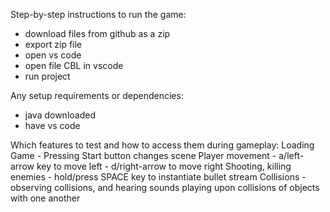 Step-by-step instructions to run the game:
- download files from github as a zip
- export zip file
- open vs code
- open file CBL in vscode
- run project

Any setup requirements or dependencies:
- java downloaded
- have vs code

Which features to test and how to access them during gameplay:
Loading Game - Pressing Start button changes scene
Player movement - a/left-arrow key to move left - d/right-arrow to move right
Shooting, killing enemies - hold/press SPACE key to instantiate bullet stream
Collisions - observing collisions, and hearing sounds playing upon collisions of objects with one another

